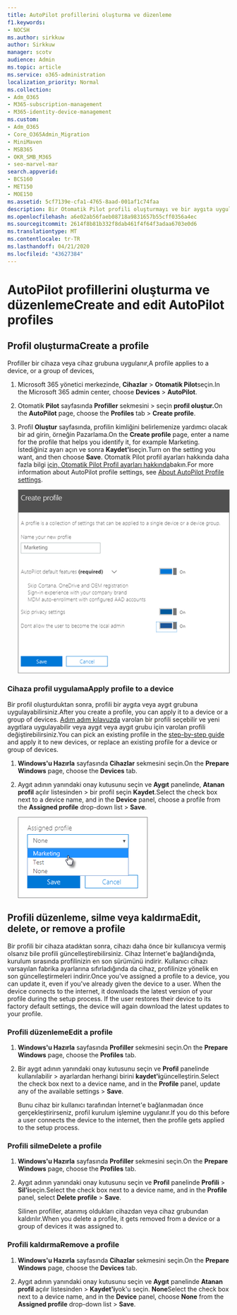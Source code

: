 ```yaml
---
title: AutoPilot profillerini oluşturma ve düzenleme
f1.keywords:
- NOCSH
ms.author: sirkkuw
author: Sirkkuw
manager: scotv
audience: Admin
ms.topic: article
ms.service: o365-administration
localization_priority: Normal
ms.collection:
- Adm_O365
- M365-subscription-management
- M365-identity-device-management
ms.custom:
- Adm_O365
- Core_O365Admin_Migration
- MiniMaven
- MSB365
- OKR_SMB_M365
- seo-marvel-mar
search.appverid:
- BCS160
- MET150
- MOE150
ms.assetid: 5cf7139e-cfa1-4765-8aad-001af1c74faa
description: Bir Otomatik Pilot profili oluşturmayı ve bir aygıta uygulamayı, profili düzenlemeyi veya silmeyi veya bir profili aygıttan kaldırmayı öğrenin.
ms.openlocfilehash: a6e02ab56faeb08718a9831657b55cff0356a4ec
ms.sourcegitcommit: 2614f8b81b332f8dab461f4f64f3adaa6703e0d6
ms.translationtype: MT
ms.contentlocale: tr-TR
ms.lasthandoff: 04/21/2020
ms.locfileid: "43627384"
---
```

# <a name="create-and-edit-autopilot-profiles"></a><span data-ttu-id="67391-103">AutoPilot profillerini oluşturma ve düzenleme</span><span class="sxs-lookup"><span data-stu-id="67391-103">Create and edit AutoPilot profiles</span></span>

## <a name="create-a-profile"></a><span data-ttu-id="67391-104">Profil oluşturma</span><span class="sxs-lookup"><span data-stu-id="67391-104">Create a profile</span></span>

<span data-ttu-id="67391-105">Profiller bir cihaza veya cihaz grubuna uygulanır,</span><span class="sxs-lookup"><span data-stu-id="67391-105">A profile applies to a device, or a group of devices,</span></span>
  
1. <span data-ttu-id="67391-106">Microsoft 365 yönetici merkezinde, **Cihazlar** \> **Otomatik Pilot**seçin.</span><span class="sxs-lookup"><span data-stu-id="67391-106">In the Microsoft 365 admin center, choose **Devices** \> **AutoPilot**.</span></span>
  
2. <span data-ttu-id="67391-107">Otomatik **Pilot** sayfasında **Profiller** sekmesini \> seçin **profil oluştur.**</span><span class="sxs-lookup"><span data-stu-id="67391-107">On the **AutoPilot** page, choose the **Profiles** tab \> **Create profile**.</span></span>
    
3. <span data-ttu-id="67391-108">Profil **Oluştur** sayfasında, profilin kimliğini belirlemenize yardımcı olacak bir ad girin, örneğin Pazarlama.</span><span class="sxs-lookup"><span data-stu-id="67391-108">On the **Create profile** page, enter a name for the profile that helps you identify it, for example Marketing.</span></span> <span data-ttu-id="67391-109">İstediğiniz ayarı açın ve sonra **Kaydet'i**seçin.</span><span class="sxs-lookup"><span data-stu-id="67391-109">Turn on the setting you want, and then choose **Save**.</span></span> <span data-ttu-id="67391-110">Otomatik Pilot profil ayarları hakkında daha fazla bilgi [için, Otomatik Pilot Profil ayarları hakkında](autopilot-profile-settings.md)bakın.</span><span class="sxs-lookup"><span data-stu-id="67391-110">For more information about AutoPilot profile settings, see [About AutoPilot Profile settings](autopilot-profile-settings.md).</span></span>
    
    ![Enter name and turn on settings in the Create profile panel.](../media/63b5a00d-6a5d-48d0-9557-e7531e80702a.png)
  
### <a name="apply-profile-to-a-device"></a><span data-ttu-id="67391-112">Cihaza profil uygulama</span><span class="sxs-lookup"><span data-stu-id="67391-112">Apply profile to a device</span></span>

<span data-ttu-id="67391-113">Bir profil oluşturduktan sonra, profili bir aygıta veya aygıt grubuna uygulayabilirsiniz.</span><span class="sxs-lookup"><span data-stu-id="67391-113">After you create a profile, you can apply it to a device or a group of devices.</span></span> <span data-ttu-id="67391-114">[Adım adım kılavuzda](add-autopilot-devices-and-profile.md) varolan bir profili seçebilir ve yeni aygıtlara uygulayabilir veya aygıt veya aygıt grubu için varolan profili değiştirebilirsiniz.</span><span class="sxs-lookup"><span data-stu-id="67391-114">You can pick an existing profile in the [step-by-step guide](add-autopilot-devices-and-profile.md) and apply it to new devices, or replace an existing profile for a device or group of devices.</span></span> 
  
1. <span data-ttu-id="67391-115">**Windows'u Hazırla** sayfasında **Cihazlar** sekmesini seçin.</span><span class="sxs-lookup"><span data-stu-id="67391-115">On the **Prepare Windows** page, choose the **Devices** tab.</span></span> 
    
2. <span data-ttu-id="67391-116">Aygıt adının yanındaki onay kutusunu seçin ve **Aygıt** panelinde, **Atanan profil** açılır listesinden \> bir profil seçin **Kaydet**.</span><span class="sxs-lookup"><span data-stu-id="67391-116">Select the check box next to a device name, and in the **Device** panel, choose a profile from the **Assigned profile** drop-down list \> **Save**.</span></span>
    
    ![In the Device panel, select an Assigned profile to apply it.](../media/ed0ce33f-9241-4403-a5de-2dddffdc6fb9.png)
  
## <a name="edit-delete-or-remove-a-profile"></a><span data-ttu-id="67391-118">Profili düzenleme, silme veya kaldırma</span><span class="sxs-lookup"><span data-stu-id="67391-118">Edit, delete, or remove a profile</span></span>

<span data-ttu-id="67391-p103">Bir profili bir cihaza atadıktan sonra, cihazı daha önce bir kullanıcıya vermiş olsanız bile profili güncelleştirebilirsiniz. Cihaz İnternet'e bağlandığında, kurulum sırasında profilinizin en son sürümünü indirir. Kullanıcı cihazı varsayılan fabrika ayarlarına sıfırladığında da cihaz, profilinize yönelik en son güncelleştirmeleri indirir.</span><span class="sxs-lookup"><span data-stu-id="67391-p103">Once you've assigned a profile to a device, you can update it, even if you've already given the device to a user. When the device connects to the internet, it downloads the latest version of your profile during the setup process. If the user restores their device to its factory default settings, the device will again download the latest updates to your profile.</span></span> 
  
### <a name="edit-a-profile"></a><span data-ttu-id="67391-122">Profili düzenleme</span><span class="sxs-lookup"><span data-stu-id="67391-122">Edit a profile</span></span>

1. <span data-ttu-id="67391-123">**Windows'u Hazırla** sayfasında **Profiller** sekmesini seçin.</span><span class="sxs-lookup"><span data-stu-id="67391-123">On the **Prepare Windows** page, choose the **Profiles** tab.</span></span> 
    
2. <span data-ttu-id="67391-124">Bir aygıt adının yanındaki onay kutusunu seçin ve **Profil** panelinde kullanılabilir \> ayarlardan herhangi birini **kaydet'i**güncelleştirin.</span><span class="sxs-lookup"><span data-stu-id="67391-124">Select the check box next to a device name, and in the **Profile** panel, update any of the available settings \> **Save**.</span></span>
    
    <span data-ttu-id="67391-125">Bunu cihaz bir kullanıcı tarafından İnternet'e bağlanmadan önce gerçekleştirirseniz, profil kurulum işlemine uygulanır.</span><span class="sxs-lookup"><span data-stu-id="67391-125">If you do this before a user connects the device to the internet, then the profile gets applied to the setup process.</span></span>
    
### <a name="delete-a-profile"></a><span data-ttu-id="67391-126">Profili silme</span><span class="sxs-lookup"><span data-stu-id="67391-126">Delete a profile</span></span>

1. <span data-ttu-id="67391-127">**Windows'u Hazırla** sayfasında **Profiller** sekmesini seçin.</span><span class="sxs-lookup"><span data-stu-id="67391-127">On the **Prepare Windows** page, choose the **Profiles** tab.</span></span> 
    
2. <span data-ttu-id="67391-128">Aygıt adının yanındaki onay kutusunu seçin ve **Profil** panelinde **Profili** \> **Sil'i**seçin.</span><span class="sxs-lookup"><span data-stu-id="67391-128">Select the check box next to a device name, and in the **Profile** panel, select **Delete profile** \> **Save**.</span></span>
    
    <span data-ttu-id="67391-129">Silinen profiller, atanmış oldukları cihazdan veya cihaz grubundan kaldırılır.</span><span class="sxs-lookup"><span data-stu-id="67391-129">When you delete a profile, it gets removed from a device or a group of devices it was assigned to.</span></span>
    
### <a name="remove-a-profile"></a><span data-ttu-id="67391-130">Profili kaldırma</span><span class="sxs-lookup"><span data-stu-id="67391-130">Remove a profile</span></span>

1. <span data-ttu-id="67391-131">**Windows'u Hazırla** sayfasında **Cihazlar** sekmesini seçin.</span><span class="sxs-lookup"><span data-stu-id="67391-131">On the **Prepare Windows** page, choose the **Devices** tab.</span></span> 
    
2. <span data-ttu-id="67391-132">Aygıt adının yanındaki onay kutusunu seçin ve **Aygıt** panelinde **Atanan profil** açılır listesinden \> **Kaydet'i**yok'u seçin. **None**</span><span class="sxs-lookup"><span data-stu-id="67391-132">Select the check box next to a device name, and in the **Device** panel, choose **None** from the **Assigned profile** drop-down list \> **Save**.</span></span>
    
